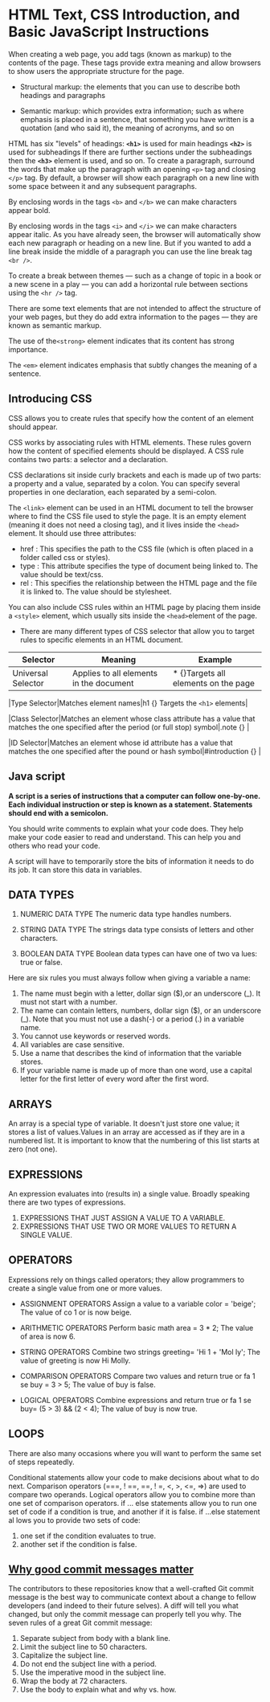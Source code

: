 # HTML Text, CSS Introduction, and Basic JavaScript Instructions

When creating a web page, you add tags
(known as markup) to the contents of the
page. These tags provide extra meaning
and allow browsers to show users the
appropriate structure for the page.

* Structural markup: the elements that you can use to
describe both headings and paragraphs

* Semantic markup: which provides extra information; such
as where emphasis is placed in a sentence, that something
you have written is a quotation (and who said it), the
meaning of acronyms, and so on

HTML has six "levels" of
headings:
**`<h1>`** is used for main headings
**`<h2>`** is used for subheadings
If there are further sections
under the subheadings then the
**`<h3>`** element is used, and so
on.
To create a paragraph, surround
the words that make up the
paragraph with an opening `<p>`
tag and closing `</p>` tag.
By default, a browser will show
each paragraph on a new line
with some space between it and
any subsequent paragraphs.

By enclosing words in the tags
`<b>` and `</b>` we can make
characters appear bold.

By enclosing words in the tags
`<i>` and `</i>` we can make
characters appear italic.
As you have already seen, the
browser will automatically show
each new paragraph or heading
on a new line. But if you wanted
to add a line break inside the
middle of a paragraph you can
use the line break tag `<br />`.

To create a break between
themes — such as a change of
topic in a book or a new scene
in a play — you can add a
horizontal rule between sections
using the `<hr />` tag.

There are some text elements that are not intended to affect the
structure of your web pages, but they do add extra information to the
pages — they are known as semantic markup.

The use of the`<strong>`
element indicates that its
content has strong importance.

The `<em>` element indicates
emphasis that subtly changes
the meaning of a sentence.

## Introducing CSS
CSS allows you to create rules that specify how the content of
an element should appear.

CSS works by associating rules with HTML elements. These rules govern
how the content of specified elements should be displayed. A CSS rule
contains two parts: a selector and a declaration.

CSS declarations sit inside curly brackets and each is made up of two
parts: a property and a value, separated by a colon. You can specify
several properties in one declaration, each separated by a semi-colon.

The `<link>` element can be used
in an HTML document to tell the
browser where to find the CSS
file used to style the page. It is an
empty element (meaning it does
not need a closing tag), and it
lives inside the `<head>` element.
It should use three attributes:

* href : This specifies the path to the
CSS file (which is often placed in
a folder called css or styles).
* type : This attribute specifies the type
of document being linked to. The
value should be text/css.
* rel : This specifies the relationship
between the HTML page and
the file it is linked to. The value
should be stylesheet.

You can also include CSS rules
within an HTML page by placing
them inside a `<style>` element,
which usually sits inside the
`<head>`element of the page.


* There are many different types
of CSS selector that allow you to
target rules to specific elements
in an HTML document.


|Selector          |    Meaning      |            Example|
|------------------|-----------------|-------------------|
|Universal Selector|Applies to all elements in the document|* {}Targets all elements on the page|

|Type Selector|Matches element names|h1 {} Targets the `<h1>` elements|

|Class Selector|Matches an element whose class attribute has a value that matches the one specified after the period (or full stop) symbol|.note {} |

|ID Selector|Matches an element whose id attribute has a value that matches the one specified after the pound or hash symbol|#introduction {} |
## Java script
**A script is a series of instructions that a computer can follow one-by-one.
Each individual instruction or step is known as a statement.
Statements should end with a semicolon.**

You should write comments to explain what your code does.
They help make your code easier to read and understand.
This can help you and others who read your code.

A script will have to temporarily
store the bits of information it
needs to do its job. It can store this
data in variables.

## DATA TYPES
1. NUMERIC DATA TYPE
The numeric data type handles
numbers.

2. STRING DATA TYPE
The strings data type consists of
letters and other characters.

3. BOOLEAN DATA TYPE
Boolean data types can have one
of two va lues: true or false.


Here are six rules you must always follow when giving a variable a name:
1. The name must begin with
a letter, dollar sign ($),or an
underscore (_). It must not start
with a number.
2. The name can contain letters,
numbers, dollar sign ($), or an
underscore (_). Note that you
must not use a dash(-) or a
period (.) in a variable name.
3. You cannot use keywords or
reserved words.
4. All variables are case sensitive.
5. Use a name that describes the
kind of information that the
variable stores.
6. If your variable name is made
up of more than one word, use a
capital letter for the first letter of
every word after the first word.

 ## ARRAYS
 An array is a special type of variable. It doesn't
just store one value; it stores a list of values.Values in an array are accessed as if they are in a numbered list. It is important to know that the numbering of this list starts at zero (not one).

## EXPRESSIONS
An expression evaluates into (results in) a single value. Broadly speaking
there are two types of expressions.
1. EXPRESSIONS THAT JUST ASSIGN A
VALUE TO A VARIABLE.
2. EXPRESSIONS THAT USE TWO OR
MORE VALUES TO RETURN A
SINGLE VALUE.

## OPERATORS
Expressions rely on things called operators; they allow programmers to create a single value from one or more values.
* ASSIGNMENT OPERATORS
Assign a value to a variable
color = 'beige';
The value of co 1 or is now beige.

* ARITHMETIC OPERATORS
Perform basic math
area = 3 * 2;
The value of area is now 6.

* STRING OPERATORS
Combine two strings
greeting= 'Hi 1 + 'Mol ly';
The value of greeting is now Hi Molly.


* COMPARISON OPERATORS
Compare two values and return true or fa 1 se
buy = 3 > 5;
The value of buy is false.

* LOGICAL OPERATORS
Combine expressions and return true or fa 1 se
buy= (5 > 3) && (2 < 4);
The value of buy is now true.
## LOOPS
There are also many
occasions where you will
want to perform the same
set of steps repeatedly.

Conditional statements allow your code to make
decisions about what to do next.
Comparison operators (===, ! ==, ==, ! =, <, >, <=, =>)
are used to compare two operands.
Logical operators allow you to combine more than one
set of comparison operators.
if ... else statements allow you to run one set of code
if a condition is true, and another if it is false.
if ...else statement al lows you
to provide two sets of code:
1. one set if the condition evaluates to true.
2. another set if the condition is
false.
## [Why good commit messages matter](https://chris.beams.io/posts/git-commit/)
The contributors to these repositories know that a well-crafted Git commit message is the best way to communicate context about a change to fellow developers (and indeed to their future selves). A diff will tell you what changed, but only the commit message can properly tell you why.
The seven rules of a great Git commit message:
1. Separate subject from body with a blank line.
2. Limit the subject line to 50 characters.
3. Capitalize the subject line.
4. Do not end the subject line with a period.
5. Use the imperative mood in the subject line.
6. Wrap the body at 72 characters.
7. Use the body to explain what and why vs. how.
